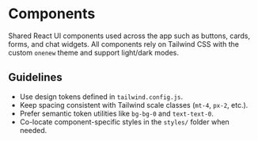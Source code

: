 # Components

Shared React UI components used across the app such as buttons, cards, forms, and chat widgets.
All components rely on Tailwind CSS with the custom `onenew` theme and support light/dark modes.

## Guidelines
- Use design tokens defined in `tailwind.config.js`.
- Keep spacing consistent with Tailwind scale classes (`mt-4`, `px-2`, etc.).
- Prefer semantic token utilities like `bg-bg-0` and `text-text-0`.
- Co-locate component-specific styles in the `styles/` folder when needed.

